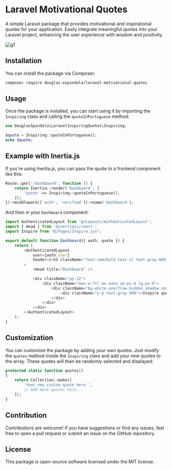 # Laravel Motivational Quotes

A simple Laravel package that provides motivational and inspirational quotes for your application. Easily integrate meaningful quotes into your Laravel project, enhancing the user experience with wisdom and positivity.

![g1](https://github.com/user-attachments/assets/3cd65491-632a-45e6-bbb3-632bb52d97b3)


## Installation

You can install the package via Composer:

```bash
composer require douglas-espindola/laravel-motivational-quotes
```

## Usage
Once the package is installed, you can start using it by importing the `Inspiring` class and calling the `quoteInPortuguese` method:

```php
use DouglasSpindola\LaravelInspiringQuotes\Inspiring;

$quote = Inspiring::quoteInPortuguese();
echo $quote;
```

## Example with Inertia.js
If you're using Inertia.js, you can pass the quote to a frontend component like this:

```php
Route::get('/dashboard', function () {
    return Inertia::render('Dashboard', [
        'quote' => Inspiring::quoteInPortuguese(),
    ]);
})->middleware(['auth', 'verified'])->name('dashboard');
```

And then in your `Dashboard` component:

```javascript
import AuthenticatedLayout from '@/Layouts/AuthenticatedLayout';
import { Head } from '@inertiajs/react';
import Inspire from "@/Pages/Inspire.jsx";

export default function Dashboard({ auth, quote }) {
    return (
        <AuthenticatedLayout
            user={auth.user}
            header={<h2 className="font-semibold text-xl text-gray-800 leading-tight">Dashboard</h2>}
        >
            <Head title="Dashboard" />

            <div className="py-12">
                <div className="max-w-7xl mx-auto sm:px-6 lg:px-8">
                    <div className="bg-white overflow-hidden shadow-sm sm:rounded-lg">
                        <div className="p-6 text-gray-900"><Inspire quote={quote} /></div>
                    </div>
                </div>
            </div>
        </AuthenticatedLayout>
    );
}
```
## Customization
You can customize the package by adding your own quotes. Just modify the `quotes` method inside the `Inspiring` class and add your new quotes to the array. These quotes will then be randomly selected and displayed:

```php
protected static function quotes()
{
    return Collection::make([
        'Your new custom quote here.',
        // Add more quotes here...
    ]);
}
```

## Contribution
Contributions are welcome! If you have suggestions or find any issues, feel free to open a pull request or submit an issue on the GitHub repository.

## License
This package is open-source software licensed under the MIT license.




